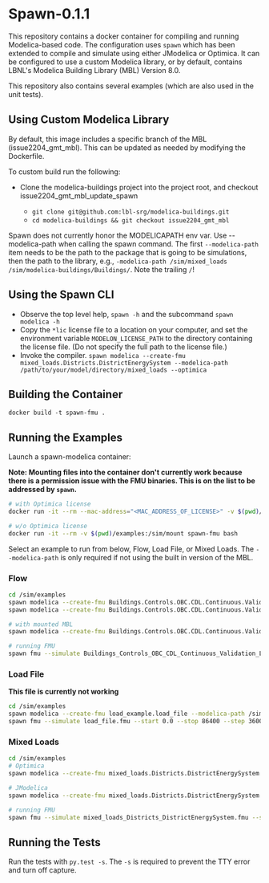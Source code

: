# Spawn-0.1.1

This repository contains a docker container for compiling and running Modelica-based code. The
configuration uses `spawn` which has been extended to compile and simulate using either
JModelica or Optimica. It can be configured to use a custom Modelica library, or by default, 
contains LBNL's Modelica Building Library (MBL) Version 8.0.

This repository also contains several examples (which are also used in the unit tests).

## Using Custom Modelica Library

By default, this image includes a specific branch of the MBL (issue2204_gmt_mbl). This can be updated
as needed by modifying the Dockerfile.

To custom build run the following:

  * Clone the modelica-buildings project into the project root, and checkout issue2204_gmt_mbl_update_spawn

    * `git clone git@github.com:lbl-srg/modelica-buildings.git`
    * `cd modelica-buildings && git checkout issue2204_gmt_mbl`

Spawn does not currently honor the MODELICAPATH env var. Use --modelica-path when calling the spawn command.
The first `--modelica-path` item needs to be the path to the package that is going to be simulations, then the
path to the library, e.g., `-modelica-path /sim/mixed_loads /sim/modelica-buildings/Buildings/`. Note the trailing `/`!

## Using the Spawn CLI
  
  * Observe the top level help, `spawn -h` and the subcommand `spawn modelica -h`
  * Copy the `*lic` license file to a location on your computer, and set the environment variable `MODELON_LICENSE_PATH` to the directory containing the license file. (Do not specify the full path to the license file.)
  * Invoke the compiler. `spawn modelica --create-fmu mixed_loads.Districts.DistrictEnergySystem --modelica-path /path/to/your/model/directory/mixed_loads --optimica`

## Building the Container

`docker build -t spawn-fmu .`

## Running the Examples

Launch a spawn-modelica container:

__**Note: Mounting files into the container don't currently work because there is a permission issue with the FMU binaries. This is on the list to be addressed by `spawn`.**__

```bash
# with Optimica license
docker run -it --rm --mac-address="<MAC_ADDRESS_OF_LICENSE>" -v $(pwd)/examples:/sim/mount spawn-fmu bash

# w/o Optimica license
docker run -it --rm -v $(pwd)/examples:/sim/mount spawn-fmu bash
```

Select an example to run from below, Flow, Load File, or Mixed Loads. The `--modelica-path` is only required if not using the built in version of the MBL.

### Flow

```bash
cd /sim/examples
spawn modelica --create-fmu Buildings.Controls.OBC.CDL.Continuous.Validation.Line --jmodelica
spawn modelica --create-fmu Buildings.Controls.OBC.CDL.Continuous.Validation.Line --optimica

# with mounted MBL
spawn modelica --create-fmu Buildings.Controls.OBC.CDL.Continuous.Validation.Line --modelica-path /sim/examples/flow /sim/modelica-buildings/Buildings/ --jmodelica

# running FMU
spawn fmu --simulate Buildings_Controls_OBC_CDL_Continuous_Validation_Line.fmu --start 0.0 --stop 3600 --step 0.01
```

### Load File

__**This file is currently not working**__

```bash
cd /sim/examples
spawn modelica --create-fmu load_example.load_file --modelica-path /sim/examples/load_example --optimica
spawn fmu --simulate load_file.fmu --start 0.0 --stop 86400 --step 3600
```

### Mixed Loads

```bash
cd /sim/examples
# Optimica
spawn modelica --create-fmu mixed_loads.Districts.DistrictEnergySystem --modelica-path /sim/examples/mixed_loads /sim/modelica-buildings/Buildings/ --optimica

# JModelica
spawn modelica --create-fmu mixed_loads.Districts.DistrictEnergySystem --modelica-path /sim/examples/mixed_loads /sim/modelica-buildings/Buildings/ --jmodelica

# running FMU
spawn fmu --simulate mixed_loads_Districts_DistrictEnergySystem.fmu --start 0.0 --stop 86400 --step 300
```

## Running the Tests

Run the tests with `py.test -s`. The `-s` is required to prevent the TTY error and turn off capture.


